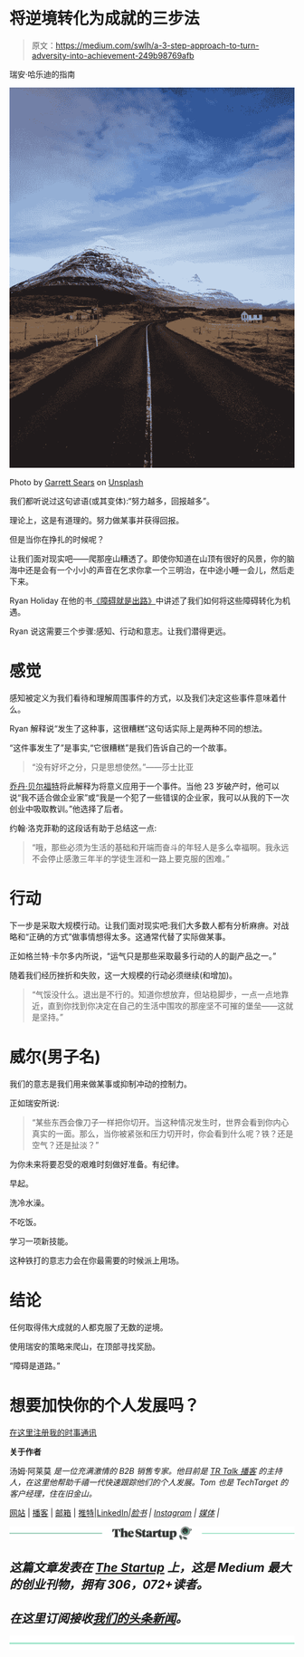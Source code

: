 # 将逆境转化为成就的三步法

> 原文：<https://medium.com/swlh/a-3-step-approach-to-turn-adversity-into-achievement-249b98769afb>

瑞安·哈乐迪的指南

![](img/7ba047ab4fda54e76a4bb1e8af1f86da.png)

Photo by [Garrett Sears](https://unsplash.com/photos/4SYx_d1eM38?utm_source=unsplash&utm_medium=referral&utm_content=creditCopyText) on [Unsplash](https://unsplash.com/search/photos/climb-mountain?utm_source=unsplash&utm_medium=referral&utm_content=creditCopyText)

我们都听说过这句谚语(或其变体):“努力越多，回报越多”。

理论上，这是有道理的。努力做某事并获得回报。

但是当你在挣扎的时候呢？

让我们面对现实吧——爬那座山糟透了。即使你知道在山顶有很好的风景，你的脑海中还是会有一个小小的声音在乞求你拿一个三明治，在中途小睡一会儿，然后走下来。

Ryan Holiday 在他的书[《障碍就是出路》](https://www.amazon.com/Obstacle-Way-Timeless-Turning-Triumph/dp/1591846358)中讲述了我们如何将这些障碍转化为机遇。

Ryan 说这需要三个步骤:感知、行动和意志。让我们潜得更远。

# 感觉

感知被定义为我们看待和理解周围事件的方式，以及我们决定这些事件意味着什么。

Ryan 解释说“发生了这种事，这很糟糕”这句话实际上是两种不同的想法。

“这件事发生了”是事实,“它很糟糕”是我们告诉自己的一个故事。

> “没有好坏之分，只是思想使然。”——莎士比亚

[乔丹·贝尔福特](https://soundcloud.com/ryan-warner-799706255/20-the-way-of-the-wolf-w-jordan-belfort-the-original-wolf-of-wall-street)将此解释为将意义应用于一个事件。当他 23 岁破产时，他可以说“我不适合做企业家”或“我是一个犯了一些错误的企业家，我可以从我的下一次创业中吸取教训。”他选择了后者。

约翰·洛克菲勒的这段话有助于总结这一点:

> “哦，那些必须为生活的基础和开端而奋斗的年轻人是多么幸福啊。我永远不会停止感激三年半的学徒生涯和一路上要克服的困难。”

# 行动

下一步是采取大规模行动。让我们面对现实吧:我们大多数人都有分析麻痹。对战略和“正确的方式”做事情想得太多。这通常代替了实际做某事。

正如格兰特·卡尔多内所说，“运气只是那些采取最多行动的人的副产品之一。”

随着我们经历挫折和失败，这一大规模的行动必须继续(和增加)。

> “气馁没什么。退出是不行的。知道你想放弃，但站稳脚步，一点一点地靠近，直到你找到你决定在自己的生活中围攻的那座坚不可摧的堡垒——这就是坚持。”

# 威尔(男子名)

我们的意志是我们用来做某事或抑制冲动的控制力。

正如瑞安所说:

> “某些东西会像刀子一样把你切开。当这种情况发生时，世界会看到你内心真实的一面。那么，当你被紧张和压力切开时，你会看到什么呢？铁？还是空气？还是扯淡？”

为你未来将要忍受的艰难时刻做好准备。有纪律。

早起。

洗冷水澡。

不吃饭。

学习一项新技能。

这种铁打的意志力会在你最需要的时候派上用场。

# 结论

任何取得伟大成就的人都克服了无数的逆境。

使用瑞安的策略来爬山，在顶部寻找奖励。

“障碍是道路。”

# 想要加快你的个人发展吗？
[在这里注册我的时事通讯](http://eepurl.com/c-46aj)

**关于作者**

汤姆·阿莱莫 *是一位充满激情的 B2B 销售专家。他目前是* [*TR Talk 播客*](https://soundcloud.com/ryan-warner-799706255) *的主持人，在这里他帮助千禧一代快速跟踪他们的个人发展。Tom 也是 TechTarget 的客户经理，住在旧金山。*

[网站](http://tomalaimo.com/) | [播客](https://soundcloud.com/ryan-warner-799706255) | [邮箱](mailto:thomasalaimo7@gmail.com) | [推特](https://twitter.com/TomAlaimo_TTGT)|[LinkedIn](https://www.linkedin.com/in/tom-alaimo-573a1878/)*|[脸书](https://www.facebook.com/thomas.alaimo.12) | [Instagram](http://instagram.com/talaimo7) | [媒体](/@TomAlaimo_TTGT) |*

*[![](img/308a8d84fb9b2fab43d66c117fcc4bb4.png)](https://medium.com/swlh)*

## *这篇文章发表在 [The Startup](https://medium.com/swlh) 上，这是 Medium 最大的创业刊物，拥有 306，072+读者。*

## *在这里订阅接收[我们的头条新闻](http://growthsupply.com/the-startup-newsletter/)。*

*[![](img/b0164736ea17a63403e660de5dedf91a.png)](https://medium.com/swlh)*